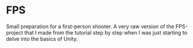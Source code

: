 # FPS
Small preparation for a first-person shooter.
A very raw version of the FPS-project 
that I made from the tutorial step by step 
when I was just starting to delve into the basics of Unity.
